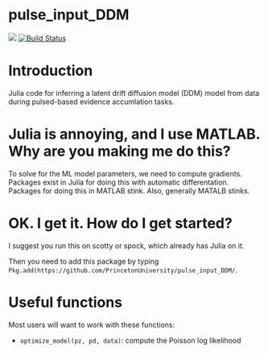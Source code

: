 # pulse_input_DDM

[![](https://img.shields.io/badge/docs-dev-blue.svg)](https://PrincetonUniversity.github.io/pulse_input_DDM/dev)
[![Build Status](https://travis-ci.com/PrincetonUniversity/pulse_input_DDM.svg?token=WcHBepPGGgEuyqydchVr&branch=master)](https://travis-ci.com/PrincetonUniversity/pulse_input_DDM)

# Introduction

Julia code for inferring a latent drift diffusion model (DDM) model from data during pulsed-based evidence accumlation tasks.

# Julia is annoying, and I use MATLAB. Why are you making me do this?

To solve for the ML model parameters, we need to compute gradients. Packages exist in Julia for doing this with automatic differentation. Packages for doing this in MATLAB stink. Also, generally MATALB stinks.

# OK. I get it. How do I get started?

I suggest you run this on scotty or spock, which already has Julia on it.

Then you need to add this package by typing `Pkg.add(https://github.com/PrincetonUniversity/pulse_input_DDM/`.

# Useful functions

Most users will want to work with these functions:

* `optimize_model(pz, pd, data)`: compute the Poisson log likelihood
